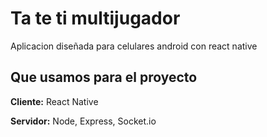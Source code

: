 # Ta te ti multijugador

Aplicacion diseñada para celulares android con react native

## Que usamos para el proyecto

**Cliente:** React Native

**Servidor:** Node, Express, Socket.io


